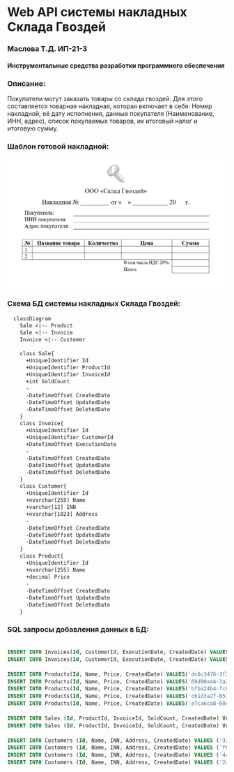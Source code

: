 # Web API системы накладных Склада Гвоздей
### Маслова Т.Д. ИП-21-3 
#### Инструментальные средства разработки программного обеспечения

### Описание:

Покупатели могут заказать товары со склада гвоздей. Для этого составляется товарная накладная, которая включает в себя: Номер накладной, её дату исполнения,
данные покупателя (Наименование, ИНН, адрес), список покупаемых товаров, их итоговый налог и итоговую сумму.

### Шаблон готовой накладной: 

<img src="InvoicePhoto.png" alt="Фото накладной" width="500" align="center"/>

### Схема БД системы накладных Склада Гвоздей:
  
```mermaid
  classDiagram
    Sale <|-- Product
    Sale <|-- Invoice
    Invoice <|-- Customer

    class Sale{
      +UniqueIdentifier Id
      +UniqueIdentifier ProductId
      +UniqueIdentifier InvoiceId
      +int SoldCount
      -
      -DateTimeOffset CreatedDate
      -DateTimeOffset UpdatedDate
      -DateTimeOffset DeletedDate 
    }
    class Invoice{
      +UniqueIdentifier Id
      +UniqueIdentifier CustomerId
      +DateTimeOffset ExecutionDate
      -
      -DateTimeOffset CreatedDate
      -DateTimeOffset UpdatedDate
      -DateTimeOffset DeletedDate 
    }
    class Customer{
      +UniqueIdentifier Id
      +nvarchar[255] Name
      +varchar[12] INN
      +nvarchar[1023] Address
      -
      -DateTimeOffset CreatedDate
      -DateTimeOffset UpdatedDate
      -DateTimeOffset DeletedDate 
    }
    class Product{
      +UniqueIdentifier Id
      +nvarchar[255] Name
      +decimal Price
      -
      -DateTimeOffset CreatedDate
      -DateTimeOffset UpdatedDate
      -DateTimeOffset DeletedDate 
    }
```

### SQL запросы добавления данных в БД:

```sql

INSERT INTO Invoices(Id, CustomerId, ExecutionDate, CreatedDate) VALUES('83d22d07-d1d6-4c89-89a4-0dea0cfbe71e', '33731362-6767-4852-af82-07b10d8c6160', '2024-12-24', '2024-12-24');
INSERT INTO Invoices(Id, CustomerId, ExecutionDate, CreatedDate) VALUES('fc52d073-7771-42e0-aba4-437583de980d', '4c9a836a-f29d-46db-a2d2-14d19a33c890', '2025-02-14', '2024-12-24');

INSERT INTO Products(Id, Name, Price, CreatedDate) VALUES('dc6c3476-3f2d-4f63-9136-9c36b0ae20d0', N'Гвоздь Петушок', 300.0000, '2024-12-24');
INSERT INTO Products(Id, Name, Price, CreatedDate) VALUES('69d90a44-1a26-4113-9f0f-9da856126c82', N'Гвозди Сказка', 90.9000, '2024-12-24');
INSERT INTO Products(Id, Name, Price, CreatedDate) VALUES('bfba24b4-fc61-4849-9c94-63b84c576d21', N'Гвозди Морозец', 199.9000, '2024-12-24');
INSERT INTO Products(Id, Name, Price, CreatedDate) VALUES('c61d3a2f-053b-4eaa-b45b-1b43ad5f2d45', N'Гвозди Год Змеи', 2025.0000, '2024-12-24');
INSERT INTO Products(Id, Name, Price, CreatedDate) VALUES('e7ca6ca8-60c2-4ad3-97f0-5e9754a0303a', N'Гвоздь Мечта', 45.7800, '2024-12-24');

INSERT INTO Sales (Id, ProductId, InvoiceId, SoldCount, CreatedDate) VALUES ('7d689290-a1d2-4146-afa7-4f5806431bce', '69d90a44-1a26-4113-9f0f-9da856126c82', '83d22d07-d1d6-4c89-89a4-0dea0cfbe71e', '5', '2024-12-24');
INSERT INTO Sales (Id, ProductId, InvoiceId, SoldCount, CreatedDate) VALUES ('7fed28ae-7392-4e2b-8ae3-38ffbc8b4f50', 'c61d3a2f-053b-4eaa-b45b-1b43ad5f2d45', '83d22d07-d1d6-4c89-89a4-0dea0cfbe71e', '5', '2024-12-24');

INSERT INTO Customers (Id, Name, INN, Address, CreatedDate) VALUES ('33731362-6767-4852-af82-07b10d8c6160', N'ИП Уткин У.У.', '088005553535', N'Москва, пр. Мира, д. 198', '2024-12-24');
INSERT INTO Customers (Id, Name, INN, Address, CreatedDate) VALUES ('f0d9691d-855c-4901-b0e8-3ed9270c72ff', N'ОАО Ячмень', '123456789012', N'Ростов-На-Дону, ул. Уридского, д. 15', '2024-12-24');
INSERT INTO Customers (Id, Name, INN, Address, CreatedDate) VALUES ('4c9a836a-f29d-46db-a2d2-14d19a33c890', N'ИП Арбузова М.А.', '888999000111', N'Омск, ул. Энгельса, д. 13', '2024-12-24');
INSERT INTO Customers (Id, Name, INN, Address, CreatedDate) VALUES ('2dcbcb3f-743e-4502-b75b-6606bbd983ce', N'ООО СПС', '111222333444', N'Астрахань, ул. Мира, д. 4', '2024-12-24');


```
